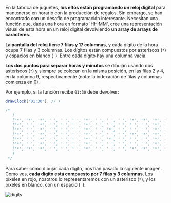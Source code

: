 En la fábrica de juguetes, **los elfos están programando un reloj digital** para mantenerse en horario con la producción de regalos. Sin embargo, se han encontrado con un desafío de programación interesante. Necesitan una función que, dada una hora en formato 'HH:MM', cree una representación visual de esta hora en un reloj digital devolviendo **un array de arrays de caracteres**.

**La pantalla del reloj tiene 7 filas y 17 columnas**, y cada dígito de la hora ocupa 7 filas y 3 columnas. Los dígitos están compuestos por asteriscos (`*`) y espacios en blanco (` `). Entre cada dígito hay una columna vacía.

**Los dos puntos para separar horas y minutos** se dibujan usando dos asteríscos (`*`) y siempre se colocan en la misma posición, en las filas 2 y 4, en la columna 9, respectivamente (nota: la indexación de filas y columnas comienza en 0).

Por ejemplo, si la función recibe `01:30` debe devolver:

```javascript
drawClock("01:30"); // ⬇️

/*
   [
   ['*', '*', '*', ' ', ' ', ' ', '*', ' ', ' ', ' ', '*', '*', '*', ' ', '*', '*', '*'],
   ['*', ' ', '*', ' ', ' ', ' ', '*', ' ', ' ', ' ', ' ', ' ', '*', ' ', '*', ' ', '*'],
   ['*', ' ', '*', ' ', ' ', ' ', '*', ' ', '*', ' ', ' ', ' ', '*', ' ', '*', ' ', '*'],
   ['*', ' ', '*', ' ', ' ', ' ', '*', ' ', ' ', ' ', '*', '*', '*', ' ', '*', ' ', '*'],
   ['*', ' ', '*', ' ', ' ', ' ', '*', ' ', '*', ' ', ' ', ' ', '*', ' ', '*', ' ', '*'],
   ['*', ' ', '*', ' ', ' ', ' ', '*', ' ', ' ', ' ', ' ', ' ', '*', ' ', '*', ' ', '*'],
   ['*', '*', '*', ' ', ' ', ' ', '*', ' ', ' ', ' ', '*', '*', '*', ' ', '*', '*', '*']
   ]
 */
```

Para saber cómo dibujar cada dígito, nos han pasado la siguiente imagen. Como ves, **cada dígito está compuesto por 7 filas y 3 columnas**. Los píxeles en rojo, nosotros lo representaremos con un asterisco (`*`), y los píxeles en blanco, con un espacio (` `):

![digits](https://adventjs.dev/digits.png "Digits")
